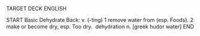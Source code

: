 TARGET DECK
ENGLISH

START
Basic
Dehydrate
Back: v. (-ting) 1 remove water from (esp. Foods). 2 make or become dry, esp. Too dry.  dehydration n. [greek hudor water]
END
